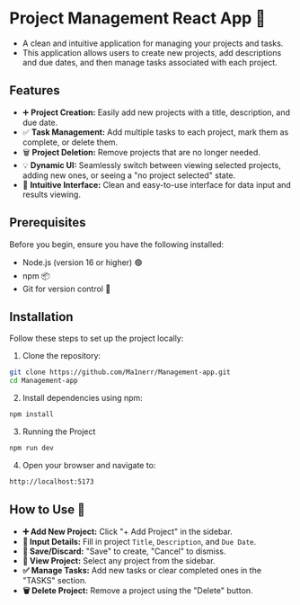 # Project Management React App 🚀

- A clean and intuitive application for managing your projects and tasks.
- This application allows users to create new projects, add descriptions and due dates, and then manage tasks associated with each project.

## Features

- ➕ **Project Creation:** Easily add new projects with a title, description, and due date.
- ✅ **Task Management:** Add multiple tasks to each project, mark them as complete, or delete them.
- 🗑️ **Project Deletion:** Remove projects that are no longer needed.
- 💡 **Dynamic UI:** Seamlessly switch between viewing selected projects, adding new ones, or seeing a "no project selected" state.
- 🎨 **Intuitive Interface:** Clean and easy-to-use interface for data input and results viewing.

## Prerequisites

Before you begin, ensure you have the following installed:

- Node.js (version 16 or higher) 🟢
- npm 📦
- Git for version control 🌳

## Installation

Follow these steps to set up the project locally:

1. Clone the repository:

```bash
git clone https://github.com/Ma1nerr/Management-app.git
cd Management-app
```

2. Install dependencies using npm:

```bash
npm install
```

3. Running the Project

```bash
npm run dev
```

4. Open your browser and navigate to:

```bash
http://localhost:5173
```

## How to Use 🚀

- **➕ Add New Project:** Click "+ Add Project" in the sidebar.
- **📝 Input Details:** Fill in project `Title`, `Description`, and `Due Date`.
- **💾 Save/Discard:** "Save" to create, "Cancel" to dismiss.
- **👀 View Project:** Select any project from the sidebar.
- **✅ Manage Tasks:** Add new tasks or clear completed ones in the "TASKS" section.
- **🗑️ Delete Project:** Remove a project using the "Delete" button.
